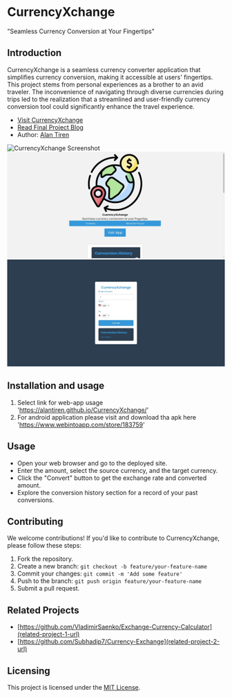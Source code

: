 # CurrencyXchange
”Seamless Currency Conversion at Your Fingertips"

## Introduction
CurrencyXchange is a seamless currency converter application that simplifies currency conversion, making it accessible at users' fingertips. This project stems from personal experiences as a brother to an avid traveler. The inconvenience of navigating through diverse currencies during trips led to the realization that a streamlined and user-friendly currency conversion tool could significantly enhance the travel experience.

- [Visit CurrencyXchange](https://alantiren.github.io/CurrencyXchange/)
- [Read Final Project Blog](https://medium.com/@alantiren76/currencyxchange-bridging-currencies-one-conversion-at-a-time-9ed039aa3900)
- Author: [Alan Tiren](https://www.linkedin.com/in/alan-tiren-b59701164/)

![CurrencyXchange Screenshot](path-to-your-screenshot.png)
<img class="landingimage" src="./images/mainpage.jpeg" alt="mainpage">
<img class="appimage" src="./images/sitepage.jpeg" alt="Project Cover Image">

## Installation and usage
1. Select link for web-app usage 'https://alantiren.github.io/CurrencyXchange/'
2. For android application please visit and download tha apk here 'https://www.webintoapp.com/store/183759'


## Usage
- Open your web browser and go to the deployed site.
- Enter the amount, select the source currency, and the target currency.
- Click the "Convert" button to get the exchange rate and converted amount.
- Explore the conversion history section for a record of your past conversions.

## Contributing
We welcome contributions! If you'd like to contribute to CurrencyXchange, please follow these steps:
1. Fork the repository.
2. Create a new branch: `git checkout -b feature/your-feature-name`
3. Commit your changes: `git commit -m 'Add some feature'`
4. Push to the branch: `git push origin feature/your-feature-name`
5. Submit a pull request.

## Related Projects
- [https://github.com/VladimirSaenko/Exchange-Currency-Calculator](related-project-1-url)
- [https://github.com/Subhadip7/Currency-Exchange](related-project-2-url)

## Licensing
This project is licensed under the [MIT License](LICENSE).
